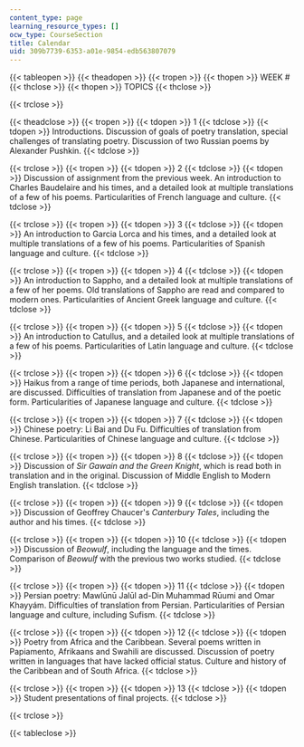 ```yaml
---
content_type: page
learning_resource_types: []
ocw_type: CourseSection
title: Calendar
uid: 309b7739-6353-a01e-9854-edb563807079
---
```


{{< tableopen >}}
{{< theadopen >}}
{{< tropen >}}
{{< thopen >}}
WEEK #
{{< thclose >}}
{{< thopen >}}
TOPICS
{{< thclose >}}

{{< trclose >}}

{{< theadclose >}}
{{< tropen >}}
{{< tdopen >}}
1
{{< tdclose >}}
{{< tdopen >}}
Introductions. Discussion of goals of poetry translation, special challenges of translating poetry. Discussion of two Russian poems by Alexander Pushkin.
{{< tdclose >}}

{{< trclose >}}
{{< tropen >}}
{{< tdopen >}}
2
{{< tdclose >}}
{{< tdopen >}}
Discussion of assignment from the previous week. An introduction to Charles Baudelaire and his times, and a detailed look at multiple translations of a few of his poems. Particularities of French language and culture.
{{< tdclose >}}

{{< trclose >}}
{{< tropen >}}
{{< tdopen >}}
3
{{< tdclose >}}
{{< tdopen >}}
An introduction to Garcia Lorca and his times, and a detailed look at multiple translations of a few of his poems. Particularities of Spanish language and culture.
{{< tdclose >}}

{{< trclose >}}
{{< tropen >}}
{{< tdopen >}}
4
{{< tdclose >}}
{{< tdopen >}}
An introduction to Sappho, and a detailed look at multiple translations of a few of her poems. Old translations of Sappho are read and compared to modern ones. Particularities of Ancient Greek language and culture.
{{< tdclose >}}

{{< trclose >}}
{{< tropen >}}
{{< tdopen >}}
5
{{< tdclose >}}
{{< tdopen >}}
An introduction to Catullus, and a detailed look at multiple translations of a few of his poems. Particularities of Latin language and culture.
{{< tdclose >}}

{{< trclose >}}
{{< tropen >}}
{{< tdopen >}}
6
{{< tdclose >}}
{{< tdopen >}}
Haikus from a range of time periods, both Japanese and international, are discussed. Difficulties of translation from Japanese and of the poetic form. Particularities of Japanese language and culture.
{{< tdclose >}}

{{< trclose >}}
{{< tropen >}}
{{< tdopen >}}
7
{{< tdclose >}}
{{< tdopen >}}
Chinese poetry: Li Bai and Du Fu. Difficulties of translation from Chinese. Particularities of Chinese language and culture.
{{< tdclose >}}

{{< trclose >}}
{{< tropen >}}
{{< tdopen >}}
8
{{< tdclose >}}
{{< tdopen >}}
Discussion of _Sir Gawain and the Green Knight_, which is read both in translation and in the original. Discussion of Middle English to Modern English translation.
{{< tdclose >}}

{{< trclose >}}
{{< tropen >}}
{{< tdopen >}}
9
{{< tdclose >}}
{{< tdopen >}}
Discussion of Geoffrey Chaucer's _Canterbury Tales_, including the author and his times.
{{< tdclose >}}

{{< trclose >}}
{{< tropen >}}
{{< tdopen >}}
10
{{< tdclose >}}
{{< tdopen >}}
Discussion of _Beowulf_, including the language and the times. Comparison of _Beowulf_ with the previous two works studied.
{{< tdclose >}}

{{< trclose >}}
{{< tropen >}}
{{< tdopen >}}
11
{{< tdclose >}}
{{< tdopen >}}
Persian poetry: Mawlūnū Jalūl ad-Din Muhammad Rūumi and Omar Khayyám. Difficulties of translation from Persian. Particularities of Persian language and culture, including Sufism.
{{< tdclose >}}

{{< trclose >}}
{{< tropen >}}
{{< tdopen >}}
12
{{< tdclose >}}
{{< tdopen >}}
Poetry from Africa and the Caribbean. Several poems written in Papiamento, Afrikaans and Swahili are discussed. Discussion of poetry written in languages that have lacked official status. Culture and history of the Caribbean and of South Africa.
{{< tdclose >}}

{{< trclose >}}
{{< tropen >}}
{{< tdopen >}}
13
{{< tdclose >}}
{{< tdopen >}}
Student presentations of final projects.
{{< tdclose >}}

{{< trclose >}}

{{< tableclose >}}